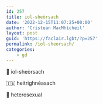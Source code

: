 ```yaml
---
id: 257
title: iol-sheòrsach
date: '2022-12-15T11:07:25+00:00'
author: 'Crìstean MacMhìcheil'
layout: post
guid: 'https://faclair.lgbt/?p=257'
permalink: /iol-sheorsach/
categories:
    - gd
---
```


&#x1f3f4;&#xe0067;&#xe0062;&#xe0073;&#xe0063;&#xe0074;&#xe007f; iol-sheòrsach

&#x1f1ee;&#x1f1ea; heitrighnéasach

&#x1f3f4;&#xe0067;&#xe0062;&#xe0065;&#xe006e;&#xe0067;&#xe007f; heterosexual
